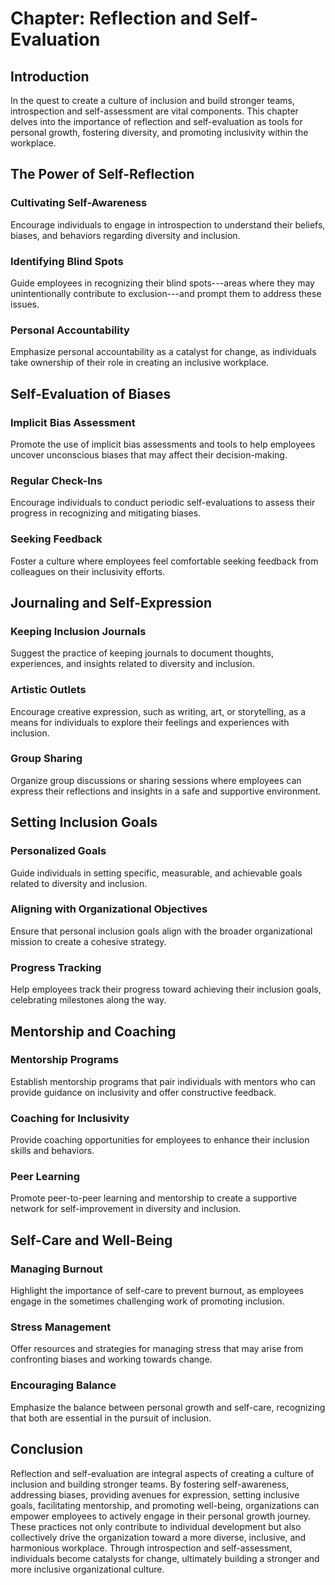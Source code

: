 Chapter: Reflection and Self-Evaluation
=======================================

Introduction
------------

In the quest to create a culture of inclusion and build stronger teams, introspection and self-assessment are vital components. This chapter delves into the importance of reflection and self-evaluation as tools for personal growth, fostering diversity, and promoting inclusivity within the workplace.

The Power of Self-Reflection
----------------------------

### Cultivating Self-Awareness

Encourage individuals to engage in introspection to understand their beliefs, biases, and behaviors regarding diversity and inclusion.

### Identifying Blind Spots

Guide employees in recognizing their blind spots---areas where they may unintentionally contribute to exclusion---and prompt them to address these issues.

### Personal Accountability

Emphasize personal accountability as a catalyst for change, as individuals take ownership of their role in creating an inclusive workplace.

Self-Evaluation of Biases
-------------------------

### Implicit Bias Assessment

Promote the use of implicit bias assessments and tools to help employees uncover unconscious biases that may affect their decision-making.

### Regular Check-Ins

Encourage individuals to conduct periodic self-evaluations to assess their progress in recognizing and mitigating biases.

### Seeking Feedback

Foster a culture where employees feel comfortable seeking feedback from colleagues on their inclusivity efforts.

Journaling and Self-Expression
------------------------------

### Keeping Inclusion Journals

Suggest the practice of keeping journals to document thoughts, experiences, and insights related to diversity and inclusion.

### Artistic Outlets

Encourage creative expression, such as writing, art, or storytelling, as a means for individuals to explore their feelings and experiences with inclusion.

### Group Sharing

Organize group discussions or sharing sessions where employees can express their reflections and insights in a safe and supportive environment.

Setting Inclusion Goals
-----------------------

### Personalized Goals

Guide individuals in setting specific, measurable, and achievable goals related to diversity and inclusion.

### Aligning with Organizational Objectives

Ensure that personal inclusion goals align with the broader organizational mission to create a cohesive strategy.

### Progress Tracking

Help employees track their progress toward achieving their inclusion goals, celebrating milestones along the way.

Mentorship and Coaching
-----------------------

### Mentorship Programs

Establish mentorship programs that pair individuals with mentors who can provide guidance on inclusivity and offer constructive feedback.

### Coaching for Inclusivity

Provide coaching opportunities for employees to enhance their inclusion skills and behaviors.

### Peer Learning

Promote peer-to-peer learning and mentorship to create a supportive network for self-improvement in diversity and inclusion.

Self-Care and Well-Being
------------------------

### Managing Burnout

Highlight the importance of self-care to prevent burnout, as employees engage in the sometimes challenging work of promoting inclusion.

### Stress Management

Offer resources and strategies for managing stress that may arise from confronting biases and working towards change.

### Encouraging Balance

Emphasize the balance between personal growth and self-care, recognizing that both are essential in the pursuit of inclusion.

Conclusion
----------

Reflection and self-evaluation are integral aspects of creating a culture of inclusion and building stronger teams. By fostering self-awareness, addressing biases, providing avenues for expression, setting inclusive goals, facilitating mentorship, and promoting well-being, organizations can empower employees to actively engage in their personal growth journey. These practices not only contribute to individual development but also collectively drive the organization toward a more diverse, inclusive, and harmonious workplace. Through introspection and self-assessment, individuals become catalysts for change, ultimately building a stronger and more inclusive organizational culture.
